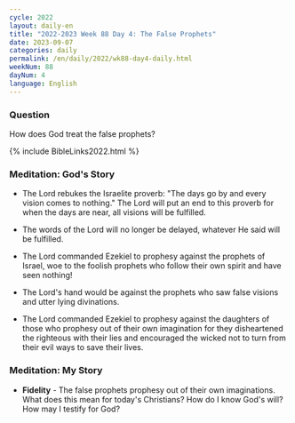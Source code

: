 ```yaml
---
cycle: 2022
layout: daily-en
title: "2022-2023 Week 88 Day 4: The False Prophets"
date: 2023-09-07
categories: daily
permalink: /en/daily/2022/wk88-day4-daily.html
weekNum: 88
dayNum: 4
language: English
---
```


### Question     
How does God treat the false prophets?

{% include BibleLinks2022.html %}

### Meditation: God's Story   
+ The Lord rebukes the Israelite proverb: "The days go by and every vision comes to nothing." The Lord will put an end to this proverb for when the days are near, all visions will be fulfilled. 

+ The words of the Lord will no longer be delayed, whatever He said will be fulfilled. 

+ The Lord commanded Ezekiel to prophesy against the prophets of Israel, woe to the foolish prophets who follow their own spirit and have seen nothing! 

+ The Lord's hand would be against the prophets who saw false visions and utter lying divinations. 

+ The Lord commanded Ezekiel to prophesy against the daughters of those who prophesy out of their own imagination for they disheartened the righteous with their lies and encouraged the wicked not to turn from their evil ways to save their lives. 

### Meditation: My Story   
+ **Fidelity** - The false prophets prophesy out of their own imaginations. What does this mean for today's Christians? How do I know God's will? How may I testify for God?
